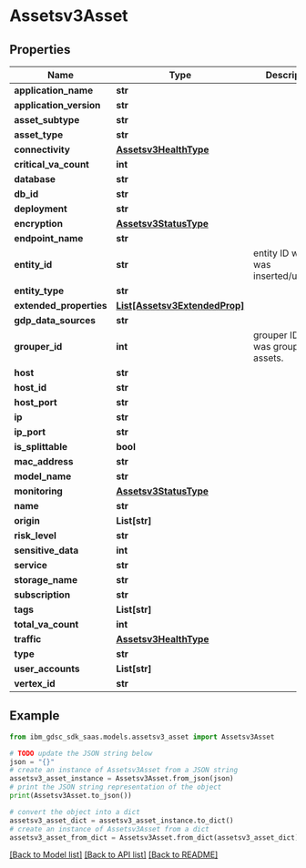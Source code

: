 # Assetsv3Asset


## Properties

Name | Type | Description | Notes
------------ | ------------- | ------------- | -------------
**application_name** | **str** |  | [optional] 
**application_version** | **str** |  | [optional] 
**asset_subtype** | **str** |  | [optional] 
**asset_type** | **str** |  | [optional] 
**connectivity** | [**Assetsv3HealthType**](Assetsv3HealthType.md) |  | [optional] 
**critical_va_count** | **int** |  | [optional] 
**database** | **str** |  | [optional] 
**db_id** | **str** |  | [optional] 
**deployment** | **str** |  | [optional] 
**encryption** | [**Assetsv3StatusType**](Assetsv3StatusType.md) |  | [optional] 
**endpoint_name** | **str** |  | [optional] 
**entity_id** | **str** | entity ID which was inserted/updated. | [optional] 
**entity_type** | **str** |  | [optional] 
**extended_properties** | [**List[Assetsv3ExtendedProp]**](Assetsv3ExtendedProp.md) |  | [optional] 
**gdp_data_sources** | **str** |  | [optional] 
**grouper_id** | **int** | grouper ID which was grouped assets. | [optional] 
**host** | **str** |  | [optional] 
**host_id** | **str** |  | [optional] 
**host_port** | **str** |  | [optional] 
**ip** | **str** |  | [optional] 
**ip_port** | **str** |  | [optional] 
**is_splittable** | **bool** |  | [optional] 
**mac_address** | **str** |  | [optional] 
**model_name** | **str** |  | [optional] 
**monitoring** | [**Assetsv3StatusType**](Assetsv3StatusType.md) |  | [optional] 
**name** | **str** |  | [optional] 
**origin** | **List[str]** |  | [optional] 
**risk_level** | **str** |  | [optional] 
**sensitive_data** | **int** |  | [optional] 
**service** | **str** |  | [optional] 
**storage_name** | **str** |  | [optional] 
**subscription** | **str** |  | [optional] 
**tags** | **List[str]** |  | [optional] 
**total_va_count** | **int** |  | [optional] 
**traffic** | [**Assetsv3HealthType**](Assetsv3HealthType.md) |  | [optional] 
**type** | **str** |  | [optional] 
**user_accounts** | **List[str]** |  | [optional] 
**vertex_id** | **str** |  | [optional] 

## Example

```python
from ibm_gdsc_sdk_saas.models.assetsv3_asset import Assetsv3Asset

# TODO update the JSON string below
json = "{}"
# create an instance of Assetsv3Asset from a JSON string
assetsv3_asset_instance = Assetsv3Asset.from_json(json)
# print the JSON string representation of the object
print(Assetsv3Asset.to_json())

# convert the object into a dict
assetsv3_asset_dict = assetsv3_asset_instance.to_dict()
# create an instance of Assetsv3Asset from a dict
assetsv3_asset_from_dict = Assetsv3Asset.from_dict(assetsv3_asset_dict)
```
[[Back to Model list]](../README.md#documentation-for-models) [[Back to API list]](../README.md#documentation-for-api-endpoints) [[Back to README]](../README.md)


